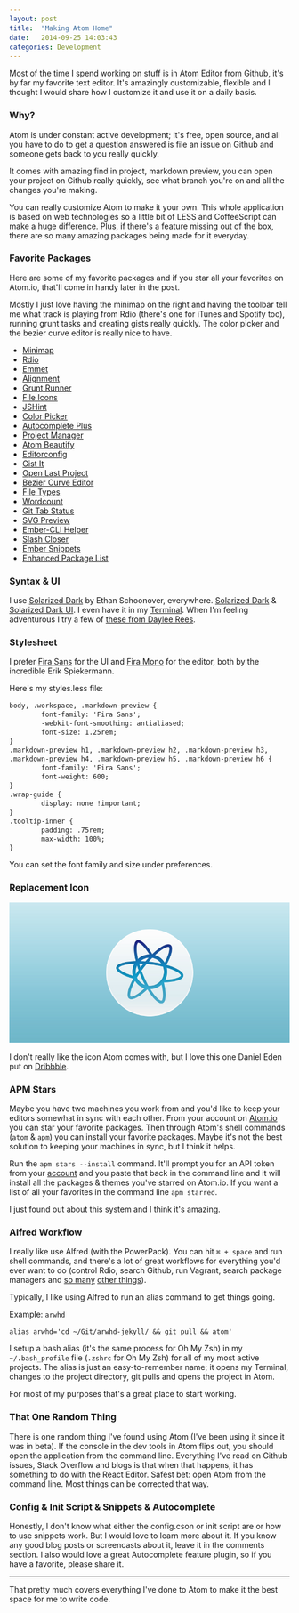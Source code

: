 ```yaml
---
layout: post
title:  "Making Atom Home"
date:   2014-09-25 14:03:43
categories: Development
---
```

Most of the time I spend working on stuff is in Atom Editor from Github, it's by far my favorite text editor. It's amazingly customizable, flexible and I thought I would share how I customize it and use it on a daily basis.

### Why?
Atom is under constant active development; it's free, open source, and all you have to do to get a question answered is file an issue on Github and someone gets back to you really quickly.

It comes with amazing find in project, markdown preview, you can open your project on Github really quickly, see what branch you're on and all the changes you're making.

You can really customize Atom to make it your own. This whole application is based on web technologies so a little bit of LESS and CoffeeScript can make a huge difference.  Plus, if there's a feature missing out of the box, there are so many amazing packages being made for it everyday.

### Favorite Packages

Here are some of my favorite packages and if you star all your favorites on Atom.io, that'll come in handy later in the post.

Mostly I just love having the minimap on the right and having the toolbar tell me what track is playing from Rdio (there's one for iTunes and Spotify too), running grunt tasks and creating gists really quickly. The color picker and the bezier curve editor is really nice to have.

- [Minimap](https://atom.io/packages/minimap)
- [Rdio](https://atom.io/packages/rdio)
- [Emmet](https://atom.io/packages/emmet)
- [Alignment](https://atom.io/packages/)
- [Grunt Runner](https://atom.io/packages/grunt-runner)
- [File Icons](https://atom.io/packages/file-icons)
- [JSHint](https://atom.io/packages/jshint)
- [Color Picker](https://atom.io/packages/color-picker)
- [Autocomplete Plus](https://atom.io/packages/autocomplete-plus)
- [Project Manager](https://atom.io/packages/project-manager)
- [Atom Beautify](https://atom.io/packages/atom-beautify)
- [Editorconfig](https://atom.io/packages/editorconfig)
- [Gist It](https://atom.io/packages/gist-it)
- [Open Last Project](https://atom.io/packages/open-last-project)
- [Bezier Curve Editor](https://atom.io/packages/bezier-curve-editor)
- [File Types](https://atom.io/packages/bezier-curve-editor)
- [Wordcount](https://atom.io/packages/wordcount)
- [Git Tab Status](https://atom.io/packages/git-tab-status)
- [SVG Preview](https://atom.io/packages/svg-preview)
- [Ember-CLI Helper](https://atom.io/packages/ember-cli-helper)
- [Slash Closer](https://atom.io/packages/slash-closer)
- [Ember Snippets](https://atom.io/packages/ember-snippets)
- [Enhanced Package List](https://atom.io/packages/enhanced-package-list)

### Syntax & UI

I use [Solarized Dark](http://ethanschoonover.com/solarized) by Ethan Schoonover, everywhere. [Solarized Dark](https://atom.io/themes/solarized-dark-syntax) & [Solarized Dark UI](https://atom.io/themes/solarized-dark-ui). I even have it in my [Terminal](https://github.com/altercation/solarized/tree/master/iterm2-colors-solarized). When I'm feeling adventurous I try a few of [these from Daylee Rees](http://daylerees.github.io/).

### Stylesheet

I prefer [Fira Sans](http://mozilla.github.io/Fira/) for the UI and [Fira Mono](http://mozilla.github.io/Fira/) for the editor, both by the incredible Erik Spiekermann.

Here's my styles.less file:

<pre><code class="language-css">body, .workspace, .markdown-preview {
		font-family: 'Fira Sans';
		-webkit-font-smoothing: antialiased;
		font-size: 1.25rem;
}
.markdown-preview h1, .markdown-preview h2, .markdown-preview h3, .markdown-preview h4, .markdown-preview h5, .markdown-preview h6 {
		font-family: 'Fira Sans';
		font-weight: 600;
}
.wrap-guide {
		display: none !important;
}
.tooltip-inner {
		padding: .75rem;
		max-width: 100%;
}</code></pre>

You can set the font family and size under preferences.


### Replacement Icon

![](/img/atom.jpg)

I don't really like the icon Atom comes with, but I love this one Daniel Eden put on [Dribbble](http://drbl.in/kncC).

### APM Stars
Maybe you have two machines you work from and you'd like to keep your editors somewhat in sync with each other. From your account on [Atom.io](https://atom.io/) you can star your favorite packages. Then through Atom's shell commands (`atom` & `apm`) you can install your favorite packages. Maybe it's not the best solution to keeping your machines in sync, but I think it helps.

Run the `apm stars --install` command. It'll prompt you for an API token from your [account](https://atom.io/account) and you paste that back in the command line and it will install all the packages & themes you've starred on Atom.io. If you want a list of all your favorites in the command line `apm starred`.

I just found out about this system and I think it's amazing.

### Alfred Workflow

I really like use Alfred (with the PowerPack). You can hit `⌘ + space` and run shell commands, and there's a lot of great workflows for everything you'd ever want to do (control Rdio, search Github, run Vagrant, search package managers and [so many](https://github.com/franzheidl/alfred-workflows) [other things](https://github.com/zenorocha/alfred-workflows)).

Typically, I like using Alfred to run an alias command to get things going.

Example:
`arwhd`

```
alias arwhd='cd ~/Git/arwhd-jekyll/ && git pull && atom'
```

I setup a bash alias (it's the same process for Oh My Zsh) in my `~/.bash_profile` file (`.zshrc` for Oh My Zsh) for all of my most active projects. The alias is just an easy-to-remember name; it opens my Terminal, changes to the project directory, git pulls and opens the project in Atom.

For most of my purposes that's a great place to start working.

### That One Random Thing

There is one random thing I've found using Atom (I've been using it since it was in beta). If the console in the dev tools in Atom flips out, you should open the application from the command line. Everything I've read on Github issues, Stack Overflow and blogs is that when that happens, it has something to do with the React Editor. Safest bet: open Atom from the command line. Most things can be corrected that way.

### Config &amp; Init Script &amp; Snippets &amp; Autocomplete

Honestly, I don't know what either the config.cson or init script are or how to use snippets work. But I would love to learn more about it. If you know any good blog posts or screencasts about it, leave it in the comments section. I also would love a great Autocomplete feature plugin, so if you have a favorite, please share it.

---

That pretty much covers everything I've done to Atom to make it the best space for me to write code.
